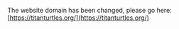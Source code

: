 The website domain has been changed, please go here: [https://titanturtles.org/](https://titanturtles.org/)
